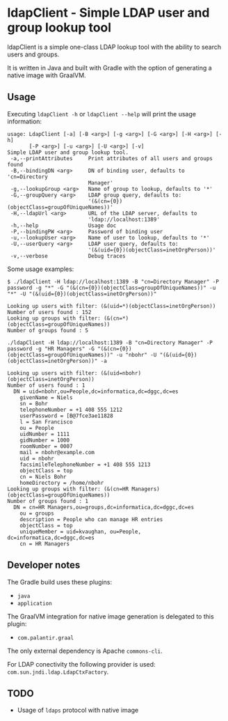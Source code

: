 # ldapClient - Simple LDAP user and group lookup tool

ldapClient is a simple one-class LDAP lookup tool with the ability to search users and groups.

It is written in Java and built with Gradle with the option of generating a native image with GraalVM.


## Usage

Executing `ldapClient -h` or `ldapClient --help` will print the usage information:

```
usage: LdapClient [-a] [-B <arg>] [-g <arg>] [-G <arg>] [-H <arg>] [-h]
       [-P <arg>] [-u <arg>] [-U <arg>] [-v]
Simple LDAP user and group lookup tool.
 -a,--printAttributes     Print attributes of all users and groups found
 -B,--bindingDN <arg>     DN of binding user, defaults to 'cn=Directory
                          Manager'
 -g,--lookupGroup <arg>   Name of group to lookup, defaults to '*'
 -G,--groupQuery <arg>    LDAP group query, defaults to:
                          '(&(cn={0})(objectClass=groupOfUniqueNames))'
 -H,--ldapUrl <arg>       URL of the LDAP server, defaults to
                          'ldap://localhost:1389'
 -h,--help                Usage doc
 -P,--bindingPW <arg>     Password of binding user
 -u,--lookupUser <arg>    Name of user to lookup, defaults to '*'
 -U,--userQuery <arg>     LDAP user query, defaults to:
                          '(&(uid={0})(objectClass=inetOrgPerson))'
 -v,--verbose             Debug traces
```

Some usage examples:
```
$ ./ldapClient -H ldap://localhost:1389 -B "cn=Directory Manager" -P password -g "*" -G "(&(cn={0})(objectClass=groupOfUniqueNames))" -u "*" -U "(&(uid={0})(objectClass=inetOrgPerson))"

Looking up users with filter: (&(uid=*)(objectClass=inetOrgPerson))
Number of users found : 152
Looking up groups with filter: (&(cn=*)(objectClass=groupOfUniqueNames))
Number of groups found : 5
```

```
./ldapClient -H ldap://localhost:1389 -B "cn=Directory Manager" -P password -g "HR Managers" -G "(&(cn={0})(objectClass=groupOfUniqueNames))" -u "nbohr" -U "(&(uid={0})(objectClass=inetOrgPerson))" -a

Looking up users with filter: (&(uid=nbohr)(objectClass=inetOrgPerson))
Number of users found : 1
  DN = uid=nbohr,ou=People,dc=informatica,dc=dggc,dc=es
    givenName = Niels
    sn = Bohr
    telephoneNumber = +1 408 555 1212
    userPassword = [B@7fce3ae11828
    l = San Francisco
    ou = People
    uidNumber = 1111
    gidNumber = 1000
    roomNumber = 0007
    mail = nbohr@example.com
    uid = nbohr
    facsimileTelephoneNumber = +1 408 555 1213
    objectClass = top
    cn = Niels Bohr
    homeDirectory = /home/nbohr
Looking up groups with filter: (&(cn=HR Managers)(objectClass=groupOfUniqueNames))
Number of groups found : 1
  DN = cn=HR Managers,ou=groups,dc=informatica,dc=dggc,dc=es
    ou = groups
    description = People who can manage HR entries
    objectClass = top
    uniqueMember = uid=kvaughan, ou=People, dc=informatica,dc=dggc,dc=es
    cn = HR Managers
```



## Developer notes

The Gradle build uses these plugins:

* `java`
* `application`

The GraalVM integration for native image generation is delegated to this plugin:

* `com.palantir.graal`

The only external dependency is Apache `commons-cli`.

For LDAP conectivity the following provider is used:
`com.sun.jndi.ldap.LdapCtxFactory`.


## TODO

* Usage of `ldaps` protocol with native image

